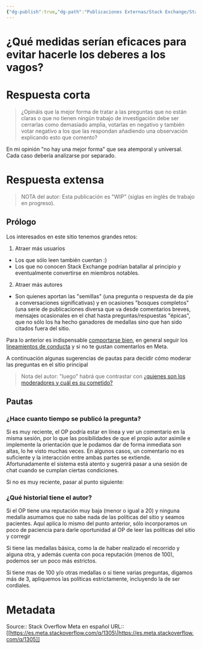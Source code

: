 ```yaml
---
{"dg-publish":true,"dg-path":"Publicaciones Externas/Stack Exchange/Stack Overflow en español/Stack Overflow en español Meta/es.meta.stackoverflow.com-1305.md","permalink":"/publicaciones-externas/stack-exchange/stack-overflow-en-espanol/stack-overflow-en-espanol-meta/es-meta-stackoverflow-com-1305/","title":"¿Qué medidas serían eficaces para evitar hacerle los deberes a los vagos?","hide":true,"noteIcon":"\"0\"","created":"2024-04-03T12:49:10.510-06:00","updated":"2024-04-05T16:43:58.850-06:00"}
---
```


# ¿Qué medidas serían eficaces para evitar hacerle los deberes a los vagos?

# Respuesta corta
>¿Opináis que la mejor forma de tratar a las preguntas que no están claras o que no tienen ningún trabajo de investigación debe ser cerrarlas como demasiado amplia, votarlas en negativo y también votar negativo a los que las respondan añadiendo una observación explicando esto que comento?

En mi opinión "no hay una mejor forma" que sea atemporal y universal. Cada caso debería analizarse por separado.

# Respuesta extensa
> NOTA del autor: Esta publicación es "WIP" (siglas en inglés de trabajo en progreso).

## Prólogo

Los interesados en este sitio tenemos grandes retos:

1. Atraer más usuarios
  - Los que sólo leen también cuentan :)
  - Los que no conocen Stack Exchange podrían batallar al principio y eventualmente convertirse en miembros notables.
2. Atraer más autores 
  - Son quienes aportan las "semillas" (una pregunta o respuesta de da pie a conversaciones significativas) y en ocasiones "bosques completos" (una serie de publicaciones diversa que va desde comentarios breves, mensajes ocasionales en el chat hasta preguntas/respuestas "épicas", que no sólo los ha hecho ganadores de medallas sino que han sido citados fuera del sitio.

Para lo anterior es indispensable [comportarse bien][1], en general seguir los [lineamientos de conducta][2] y si no te gustan comentarlos en Meta.

A continuación algunas sugerencias de pautas para decidir cómo moderar las preguntas en el sitio principal 

> Nota del autor: "luego" habrá que contrastar con [¿quienes son los moderadores y cuál es su cometido?][1]

## Pautas

### ¿Hace cuanto tiempo se publicó la pregunta?  

Si es muy reciente, el OP podría estar en línea y ver un comentario en la misma sesión, por lo que las posibilidades de que el propio autor asimile e implemente la orientación que le podamos dar de forma inmediata son altas, lo he visto muchas veces. En algunos casos, un comentario no es suficiente y la interacción entre ambas partes se extiende. Afortunadamente el sistema está atento y sugerirá pasar a una sesión de chat cuando se cumplan ciertas condiciones.

Si no es muy reciente, pasar al punto siguiente:

### ¿Qué historial tiene el autor?

Si el OP tiene una reputación muy baja (menor o igual a 20) y ninguna medalla asumamos que no sabe nada de las políticas del sitio y seamos pacientes. Aquí aplica lo mismo del punto anterior, sólo incorporamos un poco de paciencia para darle oportunidad al OP de leer las políticas del sitio y corregir

Si tiene las medallas básica, como la de haber realizado el recorrido y alguna otra, y además cuenta con poca reputación (menos de 100), podemos ser un poco más estrictos.

Si tiene mas de 100 y/o otras medallas o si tiene varias preguntas, digamos más de 3, apliquemos las políticas estrictamente, incluyendo la de ser cordiales.


  [1]: https://es.stackoverflow.com/help/site-moderators
  [2]: https://es.stackoverflow.com/help/behavior

# Metadata
Source:: Stack Overflow Meta en español
URL:: [[https://es.meta.stackoverflow.com/q/1305\|https://es.meta.stackoverflow.com/q/1305]]

